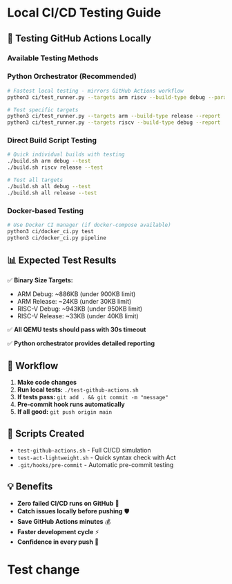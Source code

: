 # Local CI/CD Testing Guide

## 🎯 Testing GitHub Actions Locally

### **Available Testing Methods**

### **Python Orchestrator (Recommended)**
```bash
# Fastest local testing - mirrors GitHub Actions workflow
python3 ci/test_runner.py --targets arm riscv --build-type debug --parallel --report

# Test specific targets
python3 ci/test_runner.py --targets arm --build-type release --report
python3 ci/test_runner.py --targets riscv --build-type debug --report
```

### **Direct Build Script Testing**
```bash
# Quick individual builds with testing
./build.sh arm debug --test
./build.sh riscv release --test

# Test all targets
./build.sh all debug --test
./build.sh all release --test
```

### **Docker-based Testing**
```bash
# Use Docker CI manager (if docker-compose available)
python3 ci/docker_ci.py test
python3 ci/docker_ci.py pipeline
```

## 📊 Expected Test Results

✅ **Binary Size Targets:**
- ARM Debug: ~886KB (under 900KB limit)
- ARM Release: ~24KB (under 30KB limit)
- RISC-V Debug: ~943KB (under 950KB limit)
- RISC-V Release: ~33KB (under 40KB limit)

✅ **All QEMU tests should pass with 30s timeout**

✅ **Python orchestrator provides detailed reporting**

## 🚀 Workflow

1. **Make code changes**
2. **Run local tests:** `./test-github-actions.sh`
3. **If tests pass:** `git add . && git commit -m "message"`
4. **Pre-commit hook runs automatically**
5. **If all good:** `git push origin main`

## 🔧 Scripts Created

- `test-github-actions.sh` - Full CI/CD simulation
- `test-act-lightweight.sh` - Quick syntax check with Act
- `.git/hooks/pre-commit` - Automatic pre-commit testing

## 💡 Benefits

- **Zero failed CI/CD runs on GitHub** 🎯
- **Catch issues locally before pushing** 🛡️
- **Save GitHub Actions minutes** 💰
- **Faster development cycle** ⚡
- **Confidence in every push** 🚀
# Test change
